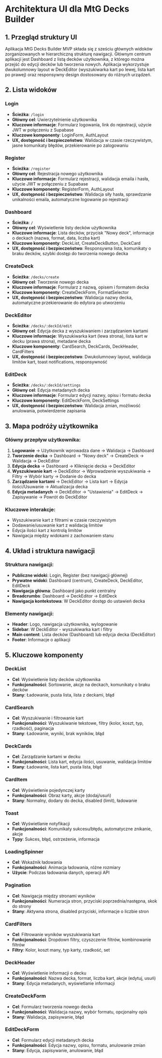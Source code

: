 # Architektura UI dla MtG Decks Builder

## 1. Przegląd struktury UI

Aplikacja MtG Decks Builder MVP składa się z sześciu głównych widoków zorganizowanych w hierarchiczną strukturę nawigacji. Głównym centrum aplikacji jest Dashboard z listą decków użytkownika, z którego można przejść do edycji decków lub tworzenia nowych. Aplikacja wykorzystuje dwukolumnowy layout w DeckEditor (wyszukiwarka kart po lewej, lista kart po prawej) oraz responsywny design dostosowany do różnych urządzeń.

## 2. Lista widoków

### Login

- **Ścieżka**: `/login`
- **Główny cel**: Uwierzytelnienie użytkownika
- **Kluczowe informacje**: Formularz logowania, link do rejestracji, użycie JWT w połączeniu z Supabase
- **Kluczowe komponenty**: LoginForm, AuthLayout
- **UX, dostępność i bezpieczeństwo**: Walidacja w czasie rzeczywistym, jasne komunikaty błędów, przekierowanie po zalogowaniu

### Register

- **Ścieżka**: `/register`
- **Główny cel**: Rejestracja nowego użytkownika
- **Kluczowe informacje**: Formularz rejestracji, walidacja emaila i hasła, użycie JWT w połączeniu z Supabase
- **Kluczowe komponenty**: RegisterForm, AuthLayout
- **UX, dostępność i bezpieczeństwo**: Walidacja siły hasła, sprawdzanie unikalności emaila, automatyczne logowanie po rejestracji

### Dashboard

- **Ścieżka**: `/`
- **Główny cel**: Wyświetlenie listy decków użytkownika
- **Kluczowe informacje**: Lista decków, przycisk "Nowy deck", informacje o deckach (nazwa, format, data, liczba kart)
- **Kluczowe komponenty**: DeckList, CreateDeckButton, DeckCard
- **UX, dostępność i bezpieczeństwo**: Responsywna lista, komunikaty o braku decków, szybki dostęp do tworzenia nowego decka

### CreateDeck

- **Ścieżka**: `/decks/create`
- **Główny cel**: Tworzenie nowego decka
- **Kluczowe informacje**: Formularz z nazwą, opisem i formatem decka
- **Kluczowe komponenty**: CreateDeckForm, FormatSelector
- **UX, dostępność i bezpieczeństwo**: Walidacja nazwy decka, automatyczne przekierowanie do edytora po utworzeniu

### DeckEditor

- **Ścieżka**: `/decks/:deckId/edit`
- **Główny cel**: Edycja decka z wyszukiwaniem i zarządzaniem kartami
- **Kluczowe informacje**: Wyszukiwarka kart (lewa strona), lista kart w decku (prawa strona), metadane decka
- **Kluczowe komponenty**: CardSearch, DeckCards, DeckHeader, CardFilters
- **UX, dostępność i bezpieczeństwo**: Dwukolumnowy layout, walidacja limitów kart, toast notifications, responsywność

### EditDeck

- **Ścieżka**: `/decks/:deckId/settings`
- **Główny cel**: Edycja metadanych decka
- **Kluczowe informacje**: Formularz edycji nazwy, opisu i formatu decka
- **Kluczowe komponenty**: EditDeckForm, DeckSettings
- **UX, dostępność i bezpieczeństwo**: Walidacja zmian, możliwość anulowania, potwierdzenie zapisania

## 3. Mapa podróży użytkownika

### Główny przepływ użytkownika:

1. **Logowanie** → Użytkownik wprowadza dane → Walidacja → Dashboard
2. **Tworzenie decka** → Dashboard → "Nowy deck" → CreateDeck → Walidacja → DeckEditor
3. **Edycja decka** → Dashboard → Kliknięcie decka → DeckEditor
4. **Wyszukiwanie kart** → DeckEditor → Wprowadzenie wyszukiwania → Filtry → Wybór karty → Dodanie do decka
5. **Zarządzanie kartami** → DeckEditor → Lista kart → Edycja ilości/Usuwanie → Aktualizacja decka
6. **Edycja metadanych** → DeckEditor → "Ustawienia" → EditDeck → Zapisywanie → Powrót do DeckEditor

### Kluczowe interakcje:

- Wyszukiwanie kart z filtrami w czasie rzeczywistym
- Dodawanie/usuwanie kart z walidacją limitów
- Edycja ilości kart z kontrolą limitów
- Nawigacja między widokami z zachowaniem stanu

## 4. Układ i struktura nawigacji

### Struktura nawigacji:

- **Publiczne widoki**: Login, Register (bez nawigacji głównej)
- **Prywatne widoki**: Dashboard (centrum), CreateDeck, DeckEditor, EditDeck
- **Nawigacja główna**: Dashboard jako punkt centralny
- **Breadcrumbs**: Dashboard → DeckEditor → EditDeck
- **Nawigacja kontekstowa**: W DeckEditor dostęp do ustawień decka

### Elementy nawigacji:

- **Header**: Logo, nawigacja użytkownika, wylogowanie
- **Sidebar**: W DeckEditor - wyszukiwarka kart i filtry
- **Main content**: Lista decków (Dashboard) lub edycja decka (DeckEditor)
- **Footer**: Informacje o aplikacji

## 5. Kluczowe komponenty

### DeckList

- **Cel**: Wyświetlenie listy decków użytkownika
- **Funkcjonalności**: Sortowanie, akcje na deckach, komunikaty o braku decków
- **Stany**: Ładowanie, pusta lista, lista z deckami, błąd

### CardSearch

- **Cel**: Wyszukiwanie i filtrowanie kart
- **Funkcjonalności**: Wyszukiwanie tekstowe, filtry (kolor, koszt, typ, rzadkość), paginacja
- **Stany**: Ładowanie, wyniki, brak wyników, błąd

### DeckCards

- **Cel**: Zarządzanie kartami w decku
- **Funkcjonalności**: Lista kart, edycja ilości, usuwanie, walidacja limitów
- **Stany**: Ładowanie, lista kart, pusta lista, błąd

### CardItem

- **Cel**: Wyświetlenie pojedynczej karty
- **Funkcjonalności**: Obraz karty, akcje (dodaj/usuń)
- **Stany**: Normalny, dodany do decka, disabled (limit), ładowanie

### Toast

- **Cel**: Wyświetlanie notyfikacji
- **Funkcjonalności**: Komunikaty sukcesu/błędu, automatyczne znikanie, akcje
- **Typy**: Sukces, błąd, ostrzeżenie, informacja

### LoadingSpinner

- **Cel**: Wskaźnik ładowania
- **Funkcjonalności**: Animacja ładowania, różne rozmiary
- **Użycie**: Podczas ładowania danych, operacji API

### Pagination

- **Cel**: Nawigacja między stronami wyników
- **Funkcjonalności**: Numeracja stron, przyciski poprzednia/następna, skok do strony
- **Stany**: Aktywna strona, disabled przyciski, informacje o liczbie stron

### CardFilters

- **Cel**: Filtrowanie wyników wyszukiwania kart
- **Funkcjonalności**: Dropdown filtry, czyszczenie filtrów, kombinowanie filtrów
- **Filtry**: Kolor, koszt many, typ karty, rzadkość, set

### DeckHeader

- **Cel**: Wyświetlenie informacji o decku
- **Funkcjonalności**: Nazwa decka, format, liczba kart, akcje (edytuj, usuń)
- **Stany**: Edycja metadanych, wyświetlanie informacji

### CreateDeckForm

- **Cel**: Formularz tworzenia nowego decka
- **Funkcjonalności**: Walidacja nazwy, wybór formatu, opcjonalny opis
- **Stany**: Walidacja, zapisywanie, błąd

### EditDeckForm

- **Cel**: Formularz edycji metadanych decka
- **Funkcjonalności**: Edycja nazwy, opisu, formatu, anulowanie zmian
- **Stany**: Edycja, zapisywanie, anulowanie, błąd
